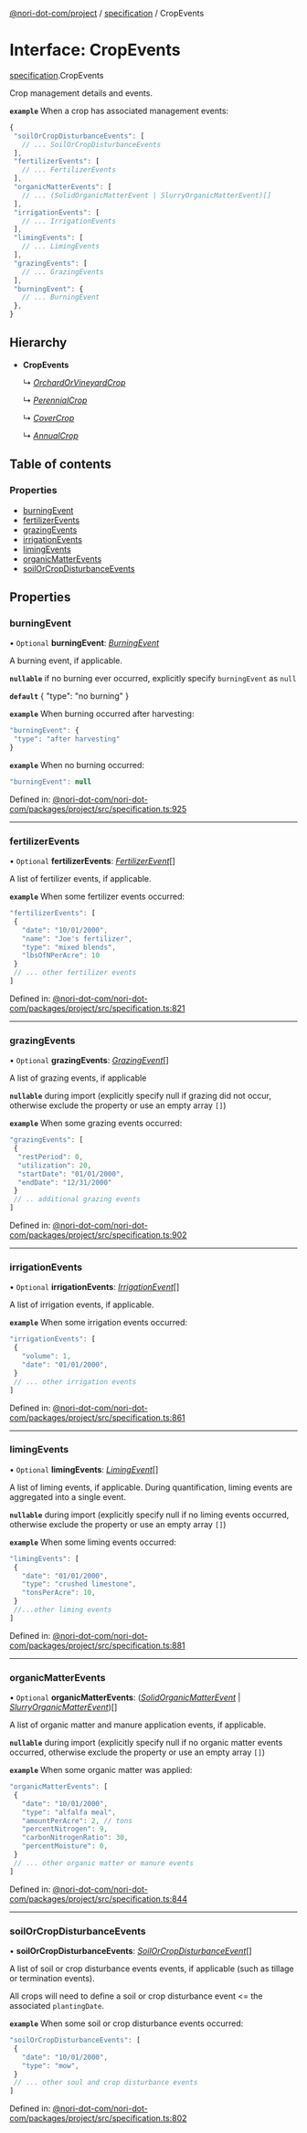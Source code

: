 [@nori-dot-com/project](../README.md) / [specification](../modules/specification.md) / CropEvents

# Interface: CropEvents

[specification](../modules/specification.md).CropEvents

Crop management details and events.

**`example`** <caption>When a crop has associated management events:</caption>

```js
{
 "soilOrCropDisturbanceEvents": [
   // ... SoilOrCropDisturbanceEvents
 ],
 "fertilizerEvents": [
   // ... FertilizerEvents
 ],
 "organicMatterEvents": [
   // ... (SolidOrganicMatterEvent | SlurryOrganicMatterEvent)[]
 ],
 "irrigationEvents": [
   // ... IrrigationEvents
 ],
 "limingEvents": [
   // ... LimingEvents
 ],
 "grazingEvents": [
   // ... GrazingEvents
 ],
 "burningEvent": {
   // ... BurningEvent
 },
}
```

## Hierarchy

* **CropEvents**

  ↳ [*OrchardOrVineyardCrop*](specification.orchardorvineyardcrop.md)

  ↳ [*PerennialCrop*](specification.perennialcrop.md)

  ↳ [*CoverCrop*](specification.covercrop.md)

  ↳ [*AnnualCrop*](specification.annualcrop.md)

## Table of contents

### Properties

- [burningEvent](specification.cropevents.md#burningevent)
- [fertilizerEvents](specification.cropevents.md#fertilizerevents)
- [grazingEvents](specification.cropevents.md#grazingevents)
- [irrigationEvents](specification.cropevents.md#irrigationevents)
- [limingEvents](specification.cropevents.md#limingevents)
- [organicMatterEvents](specification.cropevents.md#organicmatterevents)
- [soilOrCropDisturbanceEvents](specification.cropevents.md#soilorcropdisturbanceevents)

## Properties

### burningEvent

• `Optional` **burningEvent**: [*BurningEvent*](specification.burningevent.md)

A burning event, if applicable.

**`nullable`** if no burning ever occurred, explicitly specify `burningEvent` as `null`

**`default`** { "type": "no burning" }

**`example`** <caption>When burning occurred after harvesting:</caption>

```js
"burningEvent": {
 "type": "after harvesting"
}
```

**`example`** <caption>When no burning occurred:</caption>

```js
"burningEvent": null
```

Defined in: [@nori-dot-com/nori-dot-com/packages/project/src/specification.ts:925](https://github.com/nori-dot-eco/nori-dot-com/blob/88bf3ab/packages/project/src/specification.ts#L925)

___

### fertilizerEvents

• `Optional` **fertilizerEvents**: [*FertilizerEvent*](specification.fertilizerevent.md)[]

A list of fertilizer events, if applicable.

**`example`** <caption>When some fertilizer events occurred:</caption>

```js
"fertilizerEvents": [
 {
   "date": "10/01/2000",
   "name": "Joe's fertilizer",
   "type": "mixed blends",
   "lbsOfNPerAcre": 10
 }
 // ... other fertilizer events
]
```

Defined in: [@nori-dot-com/nori-dot-com/packages/project/src/specification.ts:821](https://github.com/nori-dot-eco/nori-dot-com/blob/88bf3ab/packages/project/src/specification.ts#L821)

___

### grazingEvents

• `Optional` **grazingEvents**: [*GrazingEvent*](specification.grazingevent.md)[]

A list of grazing events, if applicable

**`nullable`** during import (explicitly specify null if grazing did not occur, otherwise exclude the property or use an empty array `[]`)

**`example`** <caption>When some grazing events occurred:</caption>

```js
"grazingEvents": [
 {
  "restPeriod": 0,
  "utilization": 20,
  "startDate": "01/01/2000",
  "endDate": "12/31/2000"
 }
 // .. additional grazing events
]
```

Defined in: [@nori-dot-com/nori-dot-com/packages/project/src/specification.ts:902](https://github.com/nori-dot-eco/nori-dot-com/blob/88bf3ab/packages/project/src/specification.ts#L902)

___

### irrigationEvents

• `Optional` **irrigationEvents**: [*IrrigationEvent*](specification.irrigationevent.md)[]

A list of irrigation events, if applicable.

**`example`** <caption>When some irrigation events occurred:</caption>

```js
"irrigationEvents": [
 {
   "volume": 1,
   "date": "01/01/2000",
 }
 // ... other irrigation events
]
```

Defined in: [@nori-dot-com/nori-dot-com/packages/project/src/specification.ts:861](https://github.com/nori-dot-eco/nori-dot-com/blob/88bf3ab/packages/project/src/specification.ts#L861)

___

### limingEvents

• `Optional` **limingEvents**: [*LimingEvent*](specification.limingevent.md)[]

A list of liming events, if applicable. During quantification, liming events are aggregated into a single event.

**`nullable`** during import (explicitly specify null if no liming events occurred, otherwise exclude the property or use an empty array `[]`)

**`example`** <caption>When some liming events occurred:</caption>

```js
"limingEvents": [
 {
   "date": "01/01/2000",
   "type": "crushed limestone",
   "tonsPerAcre": 10,
 }
 //...other liming events
]
```

Defined in: [@nori-dot-com/nori-dot-com/packages/project/src/specification.ts:881](https://github.com/nori-dot-eco/nori-dot-com/blob/88bf3ab/packages/project/src/specification.ts#L881)

___

### organicMatterEvents

• `Optional` **organicMatterEvents**: ([*SolidOrganicMatterEvent*](specification.solidorganicmatterevent.md) \| [*SlurryOrganicMatterEvent*](specification.slurryorganicmatterevent.md))[]

A list of organic matter and manure application events, if applicable.

**`nullable`** during import (explicitly specify null if no organic matter events occurred, otherwise exclude the property or use an empty array `[]`)

**`example`** <caption>When some organic matter was applied:</caption>

```js
"organicMatterEvents": [
 {
   "date": "10/01/2000",
   "type": "alfalfa meal",
   "amountPerAcre": 2, // tons
   "percentNitrogen": 9,
   "carbonNitrogenRatio": 30,
   "percentMoisture": 0,
 }
 // ... other organic matter or manure events
]
```

Defined in: [@nori-dot-com/nori-dot-com/packages/project/src/specification.ts:844](https://github.com/nori-dot-eco/nori-dot-com/blob/88bf3ab/packages/project/src/specification.ts#L844)

___

### soilOrCropDisturbanceEvents

• **soilOrCropDisturbanceEvents**: [*SoilOrCropDisturbanceEvent*](specification.soilorcropdisturbanceevent.md)[]

A list of soil or crop disturbance events events, if applicable (such as tillage or termination events).

All crops will need to define a soil or crop disturbance event <= the associated `plantingDate`.

**`example`** <caption>When some soil or crop disturbance events occurred:</caption>

```js
"soilOrCropDisturbanceEvents": [
 {
   "date": "10/01/2000",
   "type": "mow",
 }
 // ... other soul and crop disturbance events
]
```

Defined in: [@nori-dot-com/nori-dot-com/packages/project/src/specification.ts:802](https://github.com/nori-dot-eco/nori-dot-com/blob/88bf3ab/packages/project/src/specification.ts#L802)

